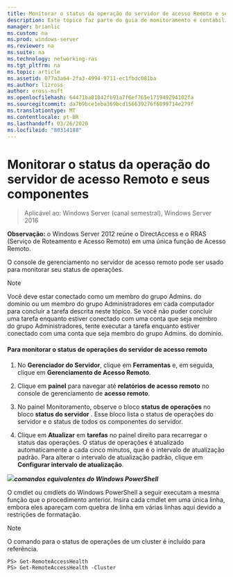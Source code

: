 ```yaml
---
title: Monitorar o status da operação do servidor de acesso Remoto e seus componentes
description: Este tópico faz parte do guia de monitoramento e contabilidade de acesso remoto no Windows Server 2016.
manager: brianlic
ms.custom: na
ms.prod: windows-server
ms.reviewer: na
ms.suite: na
ms.technology: networking-ras
ms.tgt_pltfrm: na
ms.topic: article
ms.assetid: 077a3a64-2fa3-4994-9711-ec1fbdc081ba
ms.author: lizross
author: eross-msft
ms.openlocfilehash: 64471ba81842fb91a7f6ef765e171949294102fa
ms.sourcegitcommit: da7b9bce1eba369bcd156639276f6899714e279f
ms.translationtype: MT
ms.contentlocale: pt-BR
ms.lasthandoff: 03/26/2020
ms.locfileid: "80314188"
---
```

# <a name="monitor-the-operations-status-of-the-remote-access-server-and-its-components"></a>Monitorar o status da operação do servidor de acesso Remoto e seus componentes

>Aplicável ao: Windows Server (canal semestral), Windows Server 2016

**Observação:** o Windows Server 2012 reúne o DirectAccess e o RRAS (Serviço de Roteamento e Acesso Remoto) em uma única função de Acesso Remoto.  
  
O console de gerenciamento no servidor de acesso remoto pode ser usado para monitorar seu status de operações.  
  
> [!NOTE]  
> Você deve estar conectado como um membro do grupo Admins. do domínio ou um membro do grupo Administradores em cada computador para concluir a tarefa descrita neste tópico. Se você não puder concluir uma tarefa enquanto estiver conectado com uma conta que seja membro do grupo Administradores, tente executar a tarefa enquanto estiver conectado com uma conta que seja membro do grupo Admins. do domínio.  
  
#### <a name="to-monitor-the-remote-access-server-operations-status"></a>Para monitorar o status de operações do servidor de acesso remoto  
  
1.  No **Gerenciador do Servidor**, clique em **Ferramentas** e, em seguida, clique em **Gerenciamento de Acesso Remoto**.  
  
2.  Clique em **painel** para navegar até **relatórios de acesso remoto** no console de gerenciamento de **acesso remoto**.  
  
3.  No painel Monitoramento, observe o bloco **status de operações** no bloco **status do servidor** . Esse bloco lista o status de operações do servidor e o status de todos os componentes do servidor.  
  
4.  Clique em **Atualizar** em **tarefas** no painel direito para recarregar o status das operações. O status de operações é atualizado automaticamente a cada cinco minutos, que é o intervalo de atualização padrão. Para alterar o intervalo de atualização padrão, clique em **Configurar intervalo de atualização**.  
  
![](../../../media/Monitor-the-operations-status-of-the-Remote-Access-server-and-its-components/PowerShellLogoSmall.gif)***<em>comandos equivalentes do Windows</em> PowerShell***  
  
O cmdlet ou cmdlets do Windows PowerShell a seguir executam a mesma função que o procedimento anterior. Insira cada cmdlet em uma única linha, embora eles apareçam com quebra de linha em várias linhas aqui devido a restrições de formatação.  
  
> [!NOTE]  
> O comando para o status de operações de um cluster é incluído para referência.  
  
```  
PS> Get-RemoteAccessHealth  
PS> Get-RemoteAccessHealth -Cluster  
```  
  


